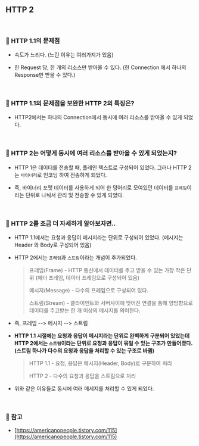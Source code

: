 ## HTTP 2

<br>

### :book: HTTP 1.1의 문제점

* 속도가 느리다. (느린 이유는 여러가지가 있음)

* 한 Request 당, 한 개의 리소스만 받아올 수 있다. (한 Connection 에서 하나의 Response만 받을 수 있다.)

<br>

### :book: HTTP 1.1의 문제점을 보완한 HTTP 2의 특징은?

* HTTP2에서는 하나의 Connection에서 동시에 여러 리소스를 받아올 수 있게 되었다.

<br>

### :book: HTTP 2는 어떻게 동시에 여러 리소스를 받아올 수 있게 되었는지?

* HTTP 1은 데이터를 전송할 때, 플레인 텍스트로 구성되어 있었다. 그러나 HTTP 2는 `바이너리`로 인코딩 하여 전송하게 되었다.

* 즉, 바이너리 포맷 데이터를 사용하게 되어 한 덩어리로 모여있던 데이터를 `프레임`이라는 단위로 나눠서 관리 및 전송할 수 있게 되었다.

<br>

### :book: HTTP 2를 조금 더 자세하게 알아보자면..

* HTTP 1.1에서는 요청과 응답이 메시지라는 단위로 구성되어 있었다. (메시지는 Header 와 Body로 구성되어 있음)

* HTTP 2에서는 `프레임`과 `스트림`이라는 개념이 추가되었다.

    > 프레임(Frame) - HTTP 통신에서 데이터를 주고 받을 수 있는 가장 작은 단위 (헤더 프레임, 데이터 프레임으로 구성되어 있음)
    >
    > 메시지(Message) - 다수의 프레임으로 구성되어 있다.
    >
    > 스트림(Stream) - 클라이언트와 서버사이에 맺어진 연결을 통해 양방향으로 데이터를 주고받는 한 개 이상의 메시지를 의미한다.

* 즉, 프레임 --> 메시지 --> 스트림

* **HTTP 1.1 시절에는 요청과 응답이 메시지라는 단위로 완벽하게 구분되어 있었는데 HTTP 2에서는 `스트림`이라는 단위로 요청과 응답이 묶일 수 있는 구조가 만들어졌다. (스트림 하나가 다수의 요청과 응답을 처리할 수 있는 구조로 바뀜)**

    > HTTP 1.1 - 요청, 응답은 메시지(Header, Body)로 구분하여 처리
    >
    > HTTP 2 - 다수의 요청과 응답을 스트림으로 처리

* 위와 같은 이유들로 동시에 여러 메세지를 처리할 수 있게 되었다.

<br>

### :bookmark: 참고

* [https://americanopeople.tistory.com/115](https://americanopeople.tistory.com/115)